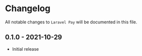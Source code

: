 # Changelog

All notable changes to `Laravel Pay` will be documented in this file.

## 0.1.0 - 2021-10-29

- Initial release